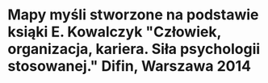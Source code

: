 # Mapy myśli stworzone na podstawie ksiąki E. Kowalczyk "Człowiek, organizacja, kariera. Siła psychologii stosowanej." Difin, Warszawa 2014
